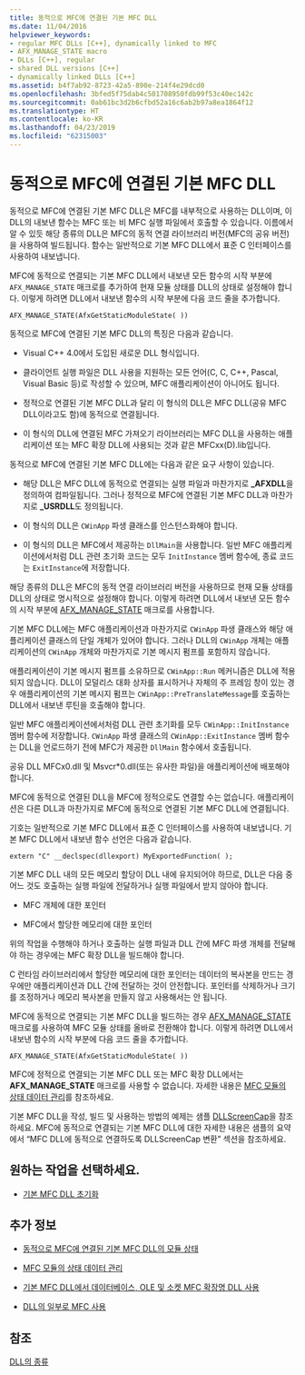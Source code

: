 ```yaml
---
title: 동적으로 MFC에 연결된 기본 MFC DLL
ms.date: 11/04/2016
helpviewer_keywords:
- regular MFC DLLs [C++], dynamically linked to MFC
- AFX_MANAGE_STATE macro
- DLLs [C++], regular
- shared DLL versions [C++]
- dynamically linked DLLs [C++]
ms.assetid: b4f7ab92-8723-42a5-890e-214f4e29dcd0
ms.openlocfilehash: 3bfed5f75dab4c501708950fdb99f53c40ec142c
ms.sourcegitcommit: 0ab61bc3d2b6cfbd52a16c6ab2b97a8ea1864f12
ms.translationtype: HT
ms.contentlocale: ko-KR
ms.lasthandoff: 04/23/2019
ms.locfileid: "62315003"
---
```

# <a name="regular-mfc-dlls-dynamically-linked-to-mfc"></a>동적으로 MFC에 연결된 기본 MFC DLL

동적으로 MFC에 연결된 기본 MFC DLL은 MFC를 내부적으로 사용하는 DLL이며, 이 DLL의 내보낸 함수는 MFC 또는 비 MFC 실행 파일에서 호출할 수 있습니다. 이름에서 알 수 있듯 해당 종류의 DLL은 MFC의 동적 연결 라이브러리 버전(MFC의 공유 버전)을 사용하여 빌드됩니다. 함수는 일반적으로 기본 MFC DLL에서 표준 C 인터페이스를 사용하여 내보냅니다.

MFC에 동적으로 연결되는 기본 MFC DLL에서 내보낸 모든 함수의 시작 부분에 `AFX_MANAGE_STATE` 매크로를 추가하여 현재 모듈 상태를 DLL의 상태로 설정해야 합니다. 이렇게 하려면 DLL에서 내보낸 함수의 시작 부분에 다음 코드 줄을 추가합니다.

```
AFX_MANAGE_STATE(AfxGetStaticModuleState( ))
```

동적으로 MFC에 연결된 기본 MFC DLL의 특징은 다음과 같습니다.

- Visual C++ 4.0에서 도입된 새로운 DLL 형식입니다.

- 클라이언트 실행 파일은 DLL 사용을 지원하는 모든 언어(C, C, C++, Pascal, Visual Basic 등)로 작성할 수 있으며, MFC 애플리케이션이 아니어도 됩니다.

- 정적으로 연결된 기본 MFC DLL과 달리 이 형식의 DLL은 MFC DLL(공유 MFC DLL이라고도 함)에 동적으로 연결됩니다.

- 이 형식의 DLL에 연결된 MFC 가져오기 라이브러리는 MFC DLL을 사용하는 애플리케이션 또는 MFC 확장 DLL에 사용되는 것과 같은 MFCxx(D).lib입니다.

동적으로 MFC에 연결된 기본 MFC DLL에는 다음과 같은 요구 사항이 있습니다.

- 해당 DLL은 MFC DLL에 동적으로 연결되는 실행 파일과 마찬가지로 **_AFXDLL**을 정의하여 컴파일됩니다. 그러나 정적으로 MFC에 연결된 기본 MFC DLL과 마찬가지로 **_USRDLL**도 정의됩니다.

- 이 형식의 DLL은 `CWinApp` 파생 클래스를 인스턴스화해야 합니다.

- 이 형식의 DLL은 MFC에서 제공하는 `DllMain`을 사용합니다. 일반 MFC 애플리케이션에서처럼 DLL 관련 초기화 코드는 모두 `InitInstance` 멤버 함수에, 종료 코드는 `ExitInstance`에 저장합니다.

해당 종류의 DLL은 MFC의 동적 연결 라이브러리 버전을 사용하므로 현재 모듈 상태를 DLL의 상태로 명시적으로 설정해야 합니다. 이렇게 하려면 DLL에서 내보낸 모든 함수의 시작 부분에 [AFX_MANAGE_STATE](../mfc/reference/extension-dll-macros.md#afx_manage_state) 매크로를 사용합니다.

기본 MFC DLL에는 MFC 애플리케이션과 마찬가지로 `CWinApp` 파생 클래스와 해당 애플리케이션 클래스의 단일 개체가 있어야 합니다. 그러나 DLL의 `CWinApp` 개체는 애플리케이션의 `CWinApp` 개체와 마찬가지로 기본 메시지 펌프를 포함하지 않습니다.

애플리케이션이 기본 메시지 펌프를 소유하므로 `CWinApp::Run` 메커니즘은 DLL에 적용되지 않습니다. DLL이 모덜리스 대화 상자를 표시하거나 자체의 주 프레임 창이 있는 경우 애플리케이션의 기본 메시지 펌프는 `CWinApp::PreTranslateMessage`를 호출하는 DLL에서 내보낸 루틴을 호출해야 합니다.

일반 MFC 애플리케이션에서처럼 DLL 관련 초기화를 모두 `CWinApp::InitInstance` 멤버 함수에 저장합니다. `CWinApp` 파생 클래스의 `CWinApp::ExitInstance` 멤버 함수는 DLL을 언로드하기 전에 MFC가 제공한 `DllMain` 함수에서 호출됩니다.

공유 DLL MFCx0.dll 및 Msvcr*0.dll(또는 유사한 파일)을 애플리케이션에 배포해야 합니다.

MFC에 동적으로 연결된 DLL을 MFC에 정적으로도 연결할 수는 없습니다. 애플리케이션은 다른 DLL과 마찬가지로 MFC에 동적으로 연결된 기본 MFC DLL에 연결됩니다.

기호는 일반적으로 기본 MFC DLL에서 표준 C 인터페이스를 사용하여 내보냅니다. 기본 MFC DLL에서 내보낸 함수 선언은 다음과 같습니다.

```
extern "C" __declspec(dllexport) MyExportedFunction( );
```

기본 MFC DLL 내의 모든 메모리 할당이 DLL 내에 유지되어야 하므로, DLL은 다음 중 어느 것도 호출하는 실행 파일에 전달하거나 실행 파일에서 받지 않아야 합니다.

- MFC 개체에 대한 포인터

- MFC에서 할당한 메모리에 대한 포인터

위의 작업을 수행해야 하거나 호출하는 실행 파일과 DLL 간에 MFC 파생 개체를 전달해야 하는 경우에는 MFC 확장 DLL을 빌드해야 합니다.

C 런타임 라이브러리에서 할당한 메모리에 대한 포인터는 데이터의 복사본을 만드는 경우에만 애플리케이션과 DLL 간에 전달하는 것이 안전합니다. 포인터를 삭제하거나 크기를 조정하거나 메모리 복사본을 만들지 않고 사용해서는 안 됩니다.

MFC에 동적으로 연결되는 기본 MFC DLL을 빌드하는 경우 [AFX_MANAGE_STATE](../mfc/reference/extension-dll-macros.md#afx_manage_state) 매크로를 사용하여 MFC 모듈 상태를 올바로 전환해야 합니다. 이렇게 하려면 DLL에서 내보낸 함수의 시작 부분에 다음 코드 줄을 추가합니다.

```
AFX_MANAGE_STATE(AfxGetStaticModuleState( ))
```

MFC에 정적으로 연결되는 기본 MFC DLL 또는 MFC 확장 DLL에서는 **AFX_MANAGE_STATE** 매크로를 사용할 수 없습니다. 자세한 내용은 [MFC 모듈의 상태 데이터 관리](../mfc/managing-the-state-data-of-mfc-modules.md)를 참조하세요.

기본 MFC DLL을 작성, 빌드 및 사용하는 방법의 예제는 샘플 [DLLScreenCap](https://github.com/Microsoft/VCSamples/tree/master/VC2010Samples/MFC/advanced/DllScreenCap)을 참조하세요. MFC에 동적으로 연결되는 기본 MFC DLL에 대한 자세한 내용은 샘플의 요약에서 “MFC DLL에 동적으로 연결하도록 DLLScreenCap 변환” 섹션을 참조하세요.

## <a name="what-do-you-want-to-do"></a>원하는 작업을 선택하세요.

- [기본 MFC DLL 초기화](run-time-library-behavior.md#initializing-regular-dlls)

## <a name="what-do-you-want-to-know-more-about"></a>추가 정보

- [동적으로 MFC에 연결된 기본 MFC DLL의 모듈 상태](module-states-of-a-regular-dll-dynamically-linked-to-mfc.md)

- [MFC 모듈의 상태 데이터 관리](../mfc/managing-the-state-data-of-mfc-modules.md)

- [기본 MFC DLL에서 데이터베이스, OLE 및 소켓 MFC 확장명 DLL 사용](using-database-ole-and-sockets-extension-dlls-in-regular-dlls.md)

- [DLL의 일부로 MFC 사용](../mfc/tn011-using-mfc-as-part-of-a-dll.md)

## <a name="see-also"></a>참조

[DLL의 종류](kinds-of-dlls.md)
